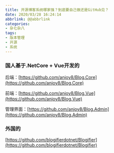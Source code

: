 ```yaml
---
title: 开源博客系统哪家强？到底要自己做还是GitHub见？
date: 2020/03/28 16:24:14
abbrlink: @@abbrlink
categories:
- 杂七杂八
tags:
- 版本管理
- 开源
- 系统
---
```

### 国人基于.NetCore + Vue开发的
后端：[https://github.com/anjoy8/Blog.Core](https://github.com/anjoy8/Blog.Core)

前端：[https://github.com/anjoy8/Blog.Vue](https://github.com/anjoy8/Blog.Vue)

管理界面：[https://github.com/anjoy8/Blog.Admin](https://github.com/anjoy8/Blog.Admin)


### 外国的
[https://github.com/blogifierdotnet/Blogifier](https://github.com/blogifierdotnet/Blogifier)
